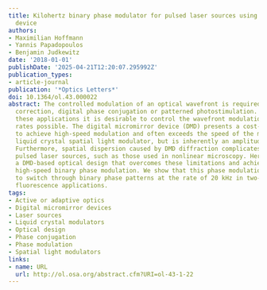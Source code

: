 ```yaml
---
title: Kilohertz binary phase modulator for pulsed laser sources using a digital micromirror
  device
authors:
- Maximilian Hoffmann
- Yannis Papadopoulos
- Benjamin Judkewitz
date: '2018-01-01'
publishDate: '2025-04-21T12:20:07.295992Z'
publication_types:
- article-journal
publication: '*Optics Letters*'
doi: 10.1364/ol.43.000022
abstract: The controlled modulation of an optical wavefront is required for aberration
  correction, digital phase conjugation or patterned photostimulation. For most of
  these applications it is desirable to control the wavefront modulation at the highest
  rates possible. The digital micromirror device (DMD) presents a cost-effective solution
  to achieve high-speed modulation and often exceeds the speed of the more conventional
  liquid crystal spatial light modulator, but is inherently an amplitude modulator.
  Furthermore, spatial dispersion caused by DMD diffraction complicates its use with
  pulsed laser sources, such as those used in nonlinear microscopy. Here we introduce
  a DMD-based optical design that overcomes these limitations and achieves dispersion-free
  high-speed binary phase modulation. We show that this phase modulation can be used
  to switch through binary phase patterns at the rate of 20 kHz in two-photon excitation
  fluorescence applications.
tags:
- Active or adaptive optics
- Digital micromirror devices
- Laser sources
- Liquid crystal modulators
- Optical design
- Phase conjugation
- Phase modulation
- Spatial light modulators
links:
- name: URL
  url: http://ol.osa.org/abstract.cfm?URI=ol-43-1-22
---
```


